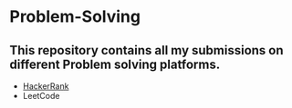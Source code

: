 # Problem-Solving
## This repository contains all my submissions on different Problem solving platforms.
  * [HackerRank](https://www.hackerrank.com/hassan_marsafy)
  * LeetCode
